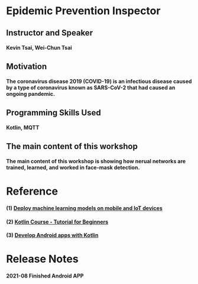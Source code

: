 # Epidemic Prevention Inspector

## Instructor and Speaker
#### Kevin Tsai, Wei-Chun Tsai

## Motivation
#### The coronavirus disease 2019 (COVID-19) is an infectious disease caused by a type of coronavirus known as SARS-CoV-2 that had caused an ongoing pandemic.

## Programming Skills Used
#### Kotlin, MQTT

## The main content of this workshop
#### The main content of this workshop is showing how nerual networks are trained, learned, and worked in face-mask detection. 

# Reference

#### (1) [Deploy machine learning models on mobile and IoT devices](https://www.tensorflow.org/lite)
#### (2) [Kotlin Course - Tutorial for Beginners](https://www.youtube.com/watch?v=F9UC9DY-vIU)
#### (3) [Develop Android apps with Kotlin](https://developer.android.com/kotlin)

# Release Notes

#### 2021-08 Finished Android APP
